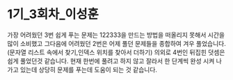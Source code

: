 # 1기_3회차_이성훈


가장 어려웠던 3번 쉽게 푸는 문제는 122333을 만드는 방법을 떠올리지 못해서 시간을 많이 소비했고
그다음에 어려웠던 2번은 어제 풀던 문제들을 종합하여 겨우 풀었습니다.(문자열 리스트 속에서 찾기,인덱스 위치를 찾아서 더하기)
의외로 4번인 뒤집힌 덧셈은 쉽게 풀었던것 같습니다.
현재 한번에 풀려고 하지 않고 잘라서 한 단계씩 완성 시켜 나가고 있는데 상당히 문제를 푸는데 도움이 되는 것 같습니다.